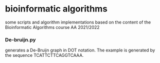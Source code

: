 # bioinformatic algorithms

some scripts and algorithm implementations based on the content of the Bioinformatic Algorithms course AA 2021/2022 

### De-bruijn.py
generates a De-Bruijn graph in DOT notation. The example is generated by the sequence TCATTCTTCAGGTCAAA.

